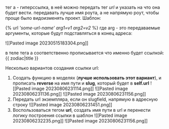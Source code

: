 
тег а - гиперссылка, в неё можно передать тег _url_ и указать на что она будет вести.
передавать лучше имя роута, а не напрямую роут, чтобы проще было видоизменять проект.
Шаблон:

{% url _'some-url-name' arg1=v1 arg2=v2_ %}
где arg - это передаваемые аргументы, которые будут подставляться в конец адреса:

![[Pasted image 20230515183304.png]]

в теле тега a соответственно прописывается что именно будет ссылкой:
{{ zodiac|title }}

Несколько вариантов создания ссылки url:
1) Создать функцию в моделях (__лучше использовать этот вариант__), и прописать __reverse__ на имя пути и __slug__, который будет в __self.url__
![[Pasted image 20230806231114.png]]
![[Pasted image 20230806231136.png]]
![[Pasted image 20230806231156.png]]
2) Передать url экземпляра, если он slugfield, напрямую в адресную строку
![[Pasted image 20230806231451.png]]
3) Воспользоваться тегом __url__, создать имя пути в url  и перенести логику построения ссылки в шаблон
![[Pasted image 20230806232235.png]]
![[Pasted image 20230806231156.png]]

